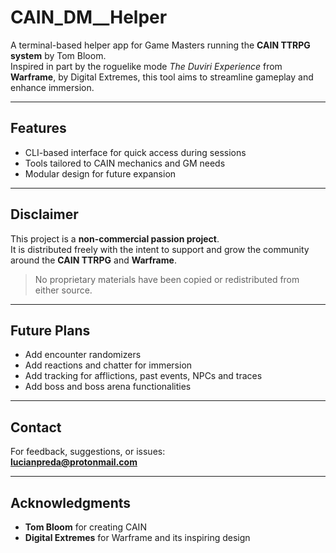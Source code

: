 # CAIN_DM__Helper

A terminal-based helper app for Game Masters running the **CAIN TTRPG system** by Tom Bloom.  
Inspired in part by the roguelike mode *The Duviri Experience* from **Warframe**, by Digital Extremes, this tool aims to streamline gameplay and enhance immersion.

---

## Features

- CLI-based interface for quick access during sessions
- Tools tailored to CAIN mechanics and GM needs
- Modular design for future expansion

---

## Disclaimer

This project is a **non-commercial passion project**.  
It is distributed freely with the intent to support and grow the community around the **CAIN TTRPG** and **Warframe**.

> No proprietary materials have been copied or redistributed from either source.

---

## Future Plans

- Add encounter randomizers
- Add reactions and chatter for immersion
- Add tracking for afflictions, past events, NPCs and traces
- Add boss and boss arena functionalities

---

## Contact

For feedback, suggestions, or issues:  
**lucianpreda@protonmail.com**

---

## Acknowledgments

- **Tom Bloom** for creating CAIN
- **Digital Extremes** for Warframe and its inspiring design
